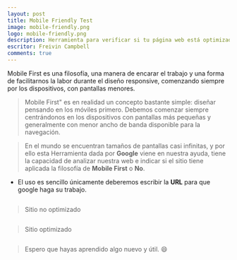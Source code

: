 ```yaml
---
layout: post
title: Mobile Friendly Test
image: mobile-friendly.png
logo: mobile-friendly.png
description: Herramienta para verificar si tu página web está optimizada para móviles.
escritor: Freivin Campbell
comments: true
---
```



<p class="intro"><span class="dropcap">M</span>obile First es una filosofía, una manera de encarar el trabajo y una forma de facilitarnos la labor durante el diseño responsive, comenzando siempre por los dispositivos, con pantallas menores.</p>

> Mobile First" es en realidad un concepto bastante simple: diseñar pensando en los móviles primero. Debemos comenzar siempre centrándonos en los dispositivos con pantallas más pequeñas y generalmente con menor ancho de banda disponible para la navegación.

> En el mundo se encuentran tamaños de pantallas casi infinitas,  y por ello esta Herramienta dada por **Google** viene
en nuestra ayuda, tiene la capacidad de analizar nuestra web e indicar si el sitio tiene aplicada la filosofía de **Mobile First** o **No**.

- El uso es sencillo únicamente deberemos escribir la **URL** para que google haga su trabajo.
>
<img src="{{ '/assets/img/mobile-friendly-url.png' | prepend: site.baseurl }}" alt="">

> Sitio no optimizado
>
<img src="{{ '/assets/img/mobile-friendly-bad.png' | prepend: site.baseurl }}" alt="">


> Sitio optimizado
>
<img src="{{ '/assets/img/mobile-friendly.png' | prepend: site.baseurl }}" alt="">


> Espero que hayas aprendido algo nuevo y útil. :smile:
